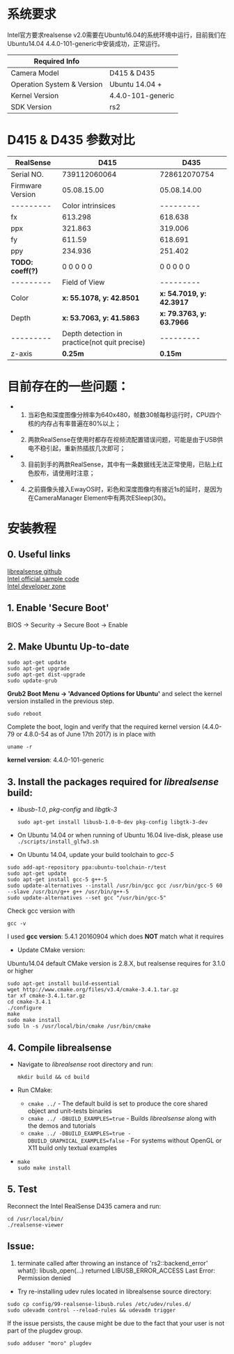 # 系统要求
Intel官方要求realsense v2.0需要在Ubuntu16.04的系统环境中运行，目前我们在Ubuntu14.04 4.4.0-101-generic中安装成功，正常运行。   

| Required Info |  |
| --- | --- |
| Camera Model | D415 & D435 |
| Operation System & Version | Ubuntu 14.04 + |
| Kernel Version | 4.4.0-101-generic |
| SDK Version | rs2 |

# D415 & D435 参数对比
| RealSense | D415 | D435 |
| --------- | --------- | --------- |
| Serial NO. | 739112060064 | 728612070754 |
| Firmware Version | 05.08.15.00 | 05.08.14.00 |
| --------- | Color intrinsices | --------- |
| fx | 613.298 | 618.638 |
| ppx | 321.863 | 319.006 |
| fy | 611.59 | 618.691 |
| ppy | 234.936 | 251.402 |
| **TODO: coeff(?)** | 0 0 0 0 0 | 0 0 0 0 0 |
| --------- | Field of View | --------- |
| Color | **x: 55.1078, y: 42.8501** | **x: 54.7019, y: 42.3917** |
| Depth | **x: 53.7063, y: 41.5863** | **x: 79.3763, y: 63.7966** |
| --------- | Depth detection in practice(not quit precise) | --------- |
| z-axis | **0.25m** | **0.15m** |

# 目前存在的一些问题：
- 1. 当彩色和深度图像分辨率为640x480，帧数30帧每秒运行时，CPU四个核的内存占有率普遍在80%以上；
- 2. 两款RealSense在使用时都存在视频流配置错误问题，可能是由于USB供电不稳引起，重新热插拔几次即可；
- 3. 目前到手的两款RealSense，其中有一条数据线无法正常使用，已贴上红色胶布，请使用时注意；
- 4. 之前摄像头接入EwayOS时，彩色和深度图像均有接近1s的延时，是因为在CameraManager Element中有两次ESleep(30)。

# 安装教程
## 0. Useful links
[librealsense github](https://github.com/IntelRealSense/librealsense/blob/development/doc/installation.md)  
[Intel official sample code](https://github.com/IntelRealSense/librealsense/wiki/API-How-To#get-first-realsense-device)  
[Intel developer zone](https://software.intel.com/en-us/articles/using-librealsense-and-opencv-to-stream-rgb-and-depth-data)  

## 1. Enable 'Secure Boot' 

BIOS -> Security -> Secure Boot -> Enable

## 2. Make Ubuntu Up-to-date

```shell
sudo apt-get update
sudo apt-get upgrade
sudo apt-get dist-upgrade
sudo update-grub
```

**Grub2 Boot Menu -> 'Advanced Options for Ubuntu'** and select the kernel version installed in the previous step.

```shell
sudo reboot
```

Complete the boot, login and verify that the required kernel version (4.4.0-79 or 4.8.0-54 as of June 17th 2017) is in place with
```shell
uname -r
```

**kernel version**: 4.4.0-101-generic

## 3. Install the packages required for *librealsense* build:

- *libusb-1.0*, *pkg-config* and *libgtk-3*

  ```shell
  sudo apt-get install libusb-1.0-0-dev pkg-config libgtk-3-dev
  ```

- On Ubuntu 14.04 or when running of Ubuntu 16.04 live-disk, please use `./scripts/install_glfw3.sh`

- On Ubuntu 14.04, update your build toolchain to *gcc-5*

```shell
sudo add-apt-repository ppa:ubuntu-toolchain-r/test
sudo apt-get update
sudo apt-get install gcc-5 g++-5
sudo update-alternatives --install /usr/bin/gcc gcc /usr/bin/gcc-5 60 --slave /usr/bin/g++ g++ /usr/bin/g++-5
sudo update-alternatives --set gcc "/usr/bin/gcc-5"
```

Check gcc version with 
```shell 
gcc -v
```
I used **gcc version**: 5.4.1 20160904 which does **NOT** match what it requires

- Update CMake version: 

Ubuntu14.04 default CMake version is 2.8.X, but realsense requires for 3.1.0 or higher

```shell
sudo apt-get install build-essential
wget http://www.cmake.org/files/v3.4/cmake-3.4.1.tar.gz
tar xf cmake-3.4.1.tar.gz
cd cmake-3.4.1
./configure
make
sudo make install
sudo ln -s /usr/local/bin/cmake /usr/bin/cmake
```

## 4. Compile librealsense
- Navigate to *librealsense* root directory and run: 

  ```shell
  mkdir build && cd build
  ```

- Run CMake:

  - `cmake ../` - The default build is set to produce the core shared object and unit-tests binaries
  - `cmake ../ -DBUILD_EXAMPLES=true` - Builds *librealsense* along with the demos and tutorials
  - `cmake ../ -DBUILD_EXAMPLES=true -DBUILD_GRAPHICAL_EXAMPLES=false` - For systems without OpenGL or X11 build only textual examples

- ```shell
  make
  sudo make install
  ```

## 5. Test
Reconnect the Intel RealSense D435 camera and run: 

```shell
cd /usr/local/bin/
./realsense-viewer
```

## Issue:
1. terminate called after throwing an instance of 'rs2::backend_error'
  what():  libusb_open(...) returned LIBUSB_ERROR_ACCESS Last Error: Permission denied
- Try re-installing udev rules located in librealsense source directory:   
```shell
sudo cp config/99-realsense-libusb.rules /etc/udev/rules.d/   
sudo udevadm control --reload-rules && udevadm trigger  
```

If the issue persists, the cause might be due to the fact that your user is not part of the plugdev group.
```shell
sudo adduser "moro" plugdev 
```
